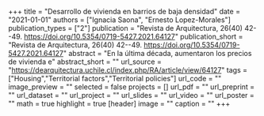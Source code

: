+++
title = "Desarrollo de vivienda en barrios de baja densidad"
date = "2021-01-01"
authors = ["Ignacia Saona", "Ernesto Lopez-Morales"]
publication_types = ["2"]
publication = "Revista de Arquitectura, 26(40) 42--49. https://doi.org/10.5354/0719-5427.2021.64127"
publication_short = "Revista de Arquitectura, 26(40) 42--49. https://doi.org/10.5354/0719-5427.2021.64127"
abstract = "En la última década, aumentaron los precios de vivienda e"
abstract_short = ""
url_source = "https://dearquitectura.uchile.cl/index.php/RA/article/view/64127"
tags = ["Housing","Territorial factors","Territorial policies"]
url_code = ""
image_preview = ""
selected = false
projects = []
url_pdf = ""
url_preprint = ""
url_dataset = ""
url_project = ""
url_slides = ""
url_video = ""
url_poster = ""
math = true
highlight = true
[header]
image = ""
caption = ""
+++
